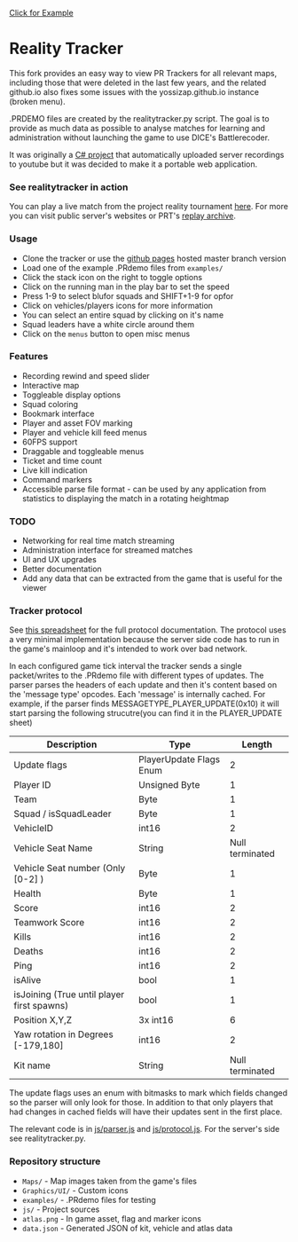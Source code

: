 [Click for Example](https://yossizap.github.io/realitytracker/?demo=examples/tracker_2018_04_05_20_49_09_black_gold_gpm_cq_64.PRdemo)


# Reality Tracker
This fork  provides an easy way to view PR Trackers for all relevant maps, including those that were deleted in the last few years,
and the related github.io also fixes some issues with the yossizap.github.io instance (broken menu).

.PRDEMO files are created by the realitytracker.py script. The goal is to provide as much data as possible to analyse matches for learning and administration without launching the game to use DICE's Battlerecoder.

It was originally a [C# project](https://www.youtube.com/watch?v=IqPZUMPv2ss&feature=youtu.be&t=447) that automatically uploaded server recordings to youtube but it was decided to make it a portable web application.

### See realitytracker in action
You can play a live match from the project reality tournament [here](https://tournament.realitymod.com/prt_mods/tracker/?demo=files/c13_b9.PRdemo#185). For more you can visit public server's websites or PRT's [replay archive](https://tournament.realitymod.com/showthread.php?p=375923).

### Usage
- Clone the tracker or use the [github pages](https://yossizap.github.io/realitytracker/) hosted master branch version
- Load one of the example .PRdemo files from `examples/`
- Click the stack icon on the right to toggle options
- Click on the running man in the play bar to set the speed
- Press 1-9 to select blufor squads and SHIFT+1-9 for opfor
- Click on vehicles/players icons for more information
- You can select an entire squad by clicking on it's name
- Squad leaders have a white circle around them
- Click on the `menus` button to open misc menus

### Features
- Recording rewind and speed slider
- Interactive map
- Toggleable display options
- Squad coloring
- Bookmark interface
- Player and asset FOV marking
- Player and vehicle kill feed menus
- 60FPS support
- Draggable and toggleable menus
- Ticket and time count
- Live kill indication
- Command markers
- Accessible parse file format - can be used by any application from statistics to displaying the match in a rotating heightmap

### TODO
- Networking for real time match streaming
- Administration interface for streamed matches
- UI and UX upgrades
- Better documentation
- Add any data that can be extracted from the game that is useful for the viewer

### Tracker protocol
See [this spreadsheet](https://docs.google.com/spreadsheets/d/1ArciEg1rkG_MHzSYWphje1s071a6kD2ojuD58nVmwAE/edit#gid=0) for the full protocol documentation. The protocol uses a very minimal implementation because the server side code has to run in the game's mainloop and it's intended to work over bad network.

In each configured game tick interval the tracker sends a single packet/writes to the .PRdemo file with different types of updates. The parser parses the headers of each update and then it's content based on the 'message type' opcodes. Each 'message' is internally cached. For example, if the parser finds MESSAGETYPE_PLAYER_UPDATE(0x10) it will start parsing the following strucutre(you can find it in the PLAYER_UPDATE sheet)

| Description                                | Type                    | Length          |
|--------------------------------------------|-------------------------|-----------------|
| Update flags                               | PlayerUpdate Flags Enum | 2               |
| Player ID                                  | Unsigned Byte           | 1               |
| Team                                       | Byte                    | 1               |
| Squad / isSquadLeader                      | Byte                    | 1               |
| VehicleID                                  | int16                   | 2               |
| Vehicle Seat Name                          | String                  | Null terminated |
| Vehicle Seat number (Only [0-2] )          | Byte                    | 1               |
| Health                                     | Byte                    | 1               |
| Score                                      | int16                   | 2               |
| Teamwork Score                             | int16                   | 2               |
| Kills                                      | int16                   | 2               |
| Deaths                                     | int16                   | 2               |
| Ping                                       | int16                   | 2               |
| isAlive                                    | bool                    | 1               |
| isJoining (True until player first spawns) | bool                    | 1               |
| Position X,Y,Z                             | 3x int16                | 6               |
| Yaw rotation in Degrees [-179,180]         | int16                   | 2               |
| Kit name                                   | String                  | Null terminated |

The update flags uses an enum with bitmasks to mark which fields changed so the parser will only look for those. In addition to that only players that had changes in cached fields will have their updates sent in the first place. 

The relevant code is in [js/parser.js](https://github.com/yossizap/realitytracker/blob/master/js/parser.js) and [js/protocol.js](https://github.com/yossizap/realitytracker/blob/master/js/protocol.js). For the server's side see realitytracker.py.

### Repository structure
- `Maps/` - Map images taken from the game's files
- `Graphics/UI/` - Custom icons
- `examples/` - .PRdemo files for testing
- `js/` - Project sources
- `atlas.png` - In game asset, flag and marker icons
- `data.json` - Generated JSON of kit, vehicle and atlas data
